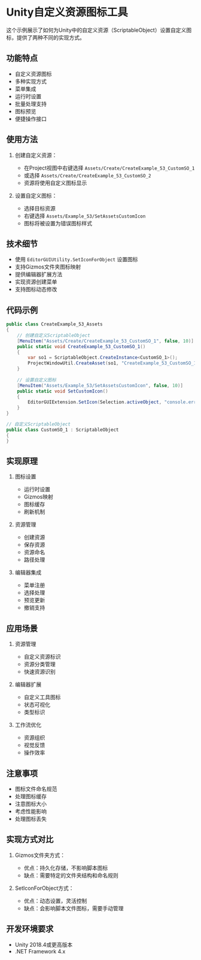 # Unity自定义资源图标工具

这个示例展示了如何为Unity中的自定义资源（ScriptableObject）设置自定义图标，提供了两种不同的实现方式。

## 功能特点

- 自定义资源图标
- 多种实现方式
- 菜单集成
- 运行时设置
- 批量处理支持
- 图标预览
- 便捷操作接口

## 使用方法

1. 创建自定义资源：
   - 在Project视图中右键选择 `Assets/Create/CreateExample_53_CustomSO_1`
   - 或选择 `Assets/Create/CreateExample_53_CustomSO_2`
   - 资源将使用自定义图标显示

2. 设置自定义图标：
   - 选择目标资源
   - 右键选择 `Assets/Example_53/SetAssetsCustomIcon`
   - 图标将被设置为错误图标样式

## 技术细节

- 使用 `EditorGUIUtility.SetIconForObject` 设置图标
- 支持Gizmos文件夹图标映射
- 提供编辑器扩展方法
- 实现资源创建菜单
- 支持图标动态修改

## 代码示例

```csharp
public class CreateExample_53_Assets
{
    // 创建自定义ScriptableObject
    [MenuItem("Assets/Create/CreateExample_53_CustomSO_1", false, 10)]
    public static void CreateExample_53_CustomSO_1()
    {
        var so1 = ScriptableObject.CreateInstance<CustomSO_1>();
        ProjectWindowUtil.CreateAsset(so1, "CreateExample_53_CustomSO_1.asset");
    }
    
    // 设置自定义图标
    [MenuItem("Assets/Example_53/SetAssetsCustomIcon", false, 10)]
    public static void SetCustomIcon()
    {
        EditorGUIExtension.SetIcon(Selection.activeObject, "console.erroricon");
    }
}

// 自定义ScriptableObject
public class CustomSO_1 : ScriptableObject
{
}
```

## 实现原理

1. 图标设置
   - 运行时设置
   - Gizmos映射
   - 图标缓存
   - 刷新机制

2. 资源管理
   - 创建资源
   - 保存资源
   - 资源命名
   - 路径处理

3. 编辑器集成
   - 菜单注册
   - 选择处理
   - 预览更新
   - 撤销支持

## 应用场景

1. 资源管理
   - 自定义资源标识
   - 资源分类管理
   - 快速资源识别
   
2. 编辑器扩展
   - 自定义工具图标
   - 状态可视化
   - 类型标识
   
3. 工作流优化
   - 资源组织
   - 视觉反馈
   - 操作效率

## 注意事项

- 图标文件命名规范
- 处理图标缓存
- 注意图标大小
- 考虑性能影响
- 处理图标丢失

## 实现方式对比

1. Gizmos文件夹方式：
   - 优点：持久化存储，不影响脚本图标
   - 缺点：需要特定的文件夹结构和命名规则
   
2. SetIconForObject方式：
   - 优点：动态设置，灵活控制
   - 缺点：会影响脚本文件图标，需要手动管理

## 开发环境要求

- Unity 2018.4或更高版本
- .NET Framework 4.x 